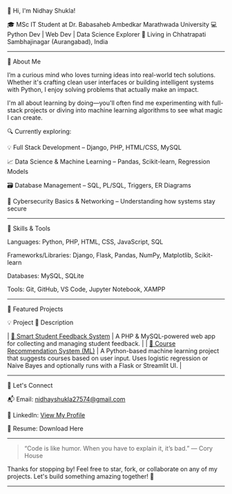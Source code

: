 👋 Hi, I'm Nidhay Shukla!

🎓 MSc IT Student at Dr. Babasaheb Ambedkar Marathwada University
💻 Python Dev | Web Dev | Data Science Explorer
📍 Living in Chhatrapati Sambhajinagar (Aurangabad), India


---

🌟 About Me

I’m a curious mind who loves turning ideas into real-world tech solutions. Whether it's crafting clean user interfaces or building intelligent systems with Python, I enjoy solving problems that actually make an impact.

I'm all about learning by doing—you'll often find me experimenting with full-stack projects or diving into machine learning algorithms to see what magic I can create.

🔍 Currently exploring:

💡 Full Stack Development – Django, PHP, HTML/CSS, MySQL

📈 Data Science & Machine Learning – Pandas, Scikit-learn, Regression Models

🗃️ Database Management – SQL, PL/SQL, Triggers, ER Diagrams

🔐 Cybersecurity Basics & Networking – Understanding how systems stay secure



---

💼 Skills & Tools

Languages: Python, PHP, HTML, CSS, JavaScript, SQL

Frameworks/Libraries: Django, Flask, Pandas, NumPy, Matplotlib, Scikit-learn

Databases: MySQL, SQLite

Tools: Git, GitHub, VS Code, Jupyter Notebook, XAMPP



---

🚀 Featured Projects

💡 Project	🔎 Description

| [🔹 Smart Student Feedback System](https://github.com/nidhayshukla45/smart-feedback-system.git) | A PHP & MySQL-powered web app for collecting and managing student feedback. |
| [🔹 Course Recommendation System (ML)](https://github.com/nidhayshukla45/course-recomendation-system.git) | A Python-based machine learning project that suggests courses based on user input. Uses logistic regression or Naive Bayes and optionally runs with a Flask or Streamlit UI. |



---

🤝 Let's Connect

📬 Email: nidhayshukla27574@gmail.com

💼 LinkedIn: [View My Profile](https://www.linkedin.com/in/nidhay-shukla-4326a0343)

📄 Resume: Download Here <!-- replace with real link -->



---

> “Code is like humor. When you have to explain it, it’s bad.”
— Cory House



Thanks for stopping by! Feel free to star, fork, or collaborate on any of my projects. Let's build something amazing together! 🚀


---
